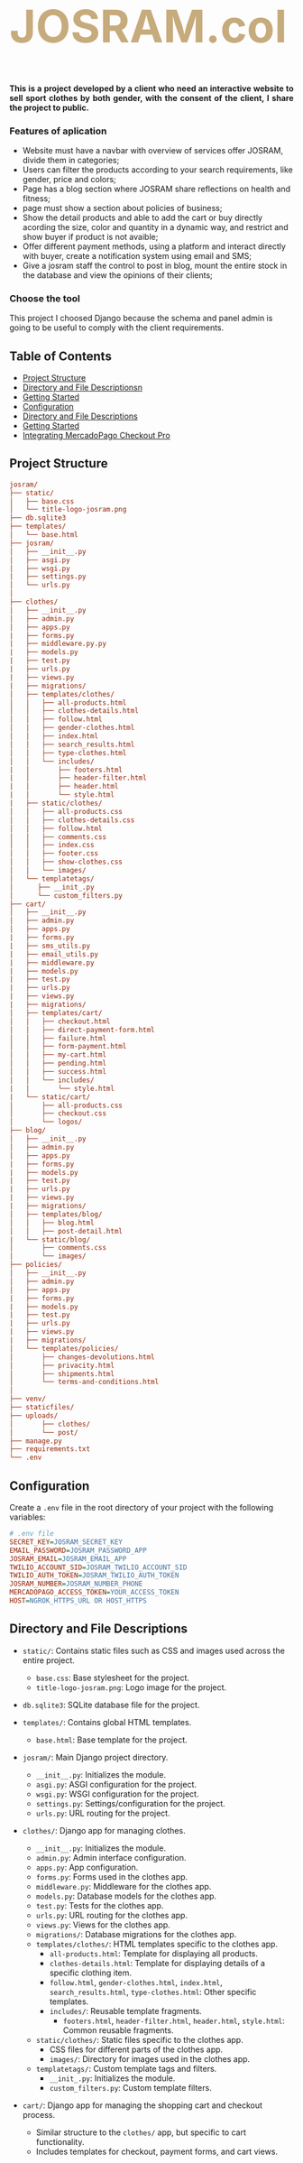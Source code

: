 <div class="row ">
	<div class="col ">
		<h1  style="color:#C6AB7C; font-size: 80px; font-weight:bold;">JOSRAM.col</h1>
	</div>
</div>

<h4 align="justify">This is a project developed by a client who need an interactive website to sell sport clothes by both gender, with the consent of the client, I share the project to public.</h4> 

### Features of aplication

- Website must have a navbar with overview of services offer JOSRAM, divide them in categories;
- Users can filter the products according to your search requirements, like gender, price and colors;
- Page has a blog section where JOSRAM share reflections on health and fitness;
- page must show a section about policies of business;
- Show the detail products and able to add the cart or buy directly acording the size, color and quantity in a dynamic way, and restrict and show buyer if product is not avaible;
- Offer different payment methods, using a platform and interact directly with buyer, create a notification system using email and SMS;
- Give a josram staff the control to post in blog, mount the entire stock in the database and view the opinions of their clients;

### Choose the tool

This project I choosed Django because the schema and panel admin is going to be useful to comply with the client requirements.

## Table of Contents
- [Project Structure](#Project-Structure)
- [Directory and File Descriptionsn](#Directory-and-File-Descriptions)
- [Getting Started](#Getting-Started)
- [Configuration](#Configuration)
- [Directory and File Descriptions](#Directory-and-File-Descriptions)
- [Getting Started](#Getting-Started)
- [Integrating MercadoPago Checkout Pro](#Integrating-MercadoPago-Checkout-Pro)
  
## Project Structure
```ini
josram/
├── static/
│   ├── base.css
│   └── title-logo-josram.png
├── db.sqlite3
├── templates/
│   └── base.html
├── josram/
│   ├── __init__.py
│   ├── asgi.py
│   ├── wsgi.py
|   ├── settings.py
│   └── urls.py
│
├── clothes/
│   ├── __init__.py
│   ├── admin.py
│   ├── apps.py
|   ├── forms.py
|   ├── middleware.py.py
|   ├── models.py
|   ├── test.py
|   ├── urls.py
|   ├── views.py
|   ├── migrations/
│   ├── templates/clothes/
│   │   ├── all-products.html
│   │   ├── clothes-details.html
│   │   ├── follow.html
│   │   ├── gender-clothes.html
│   │   ├── index.html
│   │   ├── search_results.html
│   │   ├── type-clothes.html
│   │   └── includes/
|   │       ├── footers.html
|   │       ├── header-filter.html
|   │       ├── header.html
|   │       └── style.html
|   ├── static/clothes/
│   │   ├── all-products.css
│   │   ├── clothes-details.css
│   │   ├── follow.html
│   │   ├── comments.css
│   │   ├── index.css
│   │   ├── footer.css
│   │   ├── show-clothes.css
│   │   └── images/
│   └── templatetags/
│      ├── __init_.py
│      └── custom_filters.py
├── cart/
│   ├── __init__.py
│   ├── admin.py
│   ├── apps.py
|   ├── forms.py
|   ├── sms_utils.py
|   ├── email_utils.py
|   ├── middleware.py
|   ├── models.py
|   ├── test.py
|   ├── urls.py
|   ├── views.py
|   ├── migrations/
│   ├── templates/cart/
│   │   ├── checkout.html
│   │   ├── direct-payment-form.html
│   │   ├── failure.html
│   │   ├── form-payment.html
│   │   ├── my-cart.html
│   │   ├── pending.html
│   │   ├── success.html
│   │   └── includes/
|   │       └── style.html
|   └── static/cart/
│       ├── all-products.css
│       ├── checkout.css
│       └── logos/
├── blog/
│   ├── __init__.py
│   ├── admin.py
│   ├── apps.py
|   ├── forms.py
|   ├── models.py
|   ├── test.py
|   ├── urls.py
|   ├── views.py
|   ├── migrations/
│   ├── templates/blog/
│   │   ├── blog.html
│   │   ├── post-detail.html
|   └── static/blog/
│       ├── comments.css
│       └── images/
├── policies/
│   ├── __init__.py
│   ├── admin.py
│   ├── apps.py
|   ├── forms.py
|   ├── models.py
|   ├── test.py
|   ├── urls.py
|   ├── views.py
|   ├── migrations/
│   └── templates/policies/
│       ├── changes-devolutions.html
│       ├── privacity.html
│       ├── shipments.html
│       └── terms-and-conditions.html
│
├── venv/
├── staticfiles/
├── uploads/      
│       ├── clothes/
│       └── post/
├── manage.py  
├── requirements.txt
└── .env
```

## Configuration

Create a `.env` file in the root directory of your project with the following variables:

```ini
# .env file
SECRET_KEY=JOSRAM_SECRET_KEY
EMAIL_PASSWORD=JOSRAM_PASSWORD_APP
JOSRAM_EMAIL=JOSRAM_EMAIL_APP
TWILIO_ACCOUNT_SID=JOSRAM_TWILIO_ACCOUNT_SID
TWILIO_AUTH_TOKEN=JOSRAM_TWILIO_AUTH_TOKEN
JOSRAM_NUMBER=JOSRAM_NUMBER_PHONE
MERCADOPAGO_ACCESS_TOKEN=YOUR_ACCESS_TOKEN
HOST=NGROK_HTTPS_URL OR HOST_HTTPS
```

## Directory and File Descriptions

- `static/`: Contains static files such as CSS and images used across the entire project.
  - `base.css`: Base stylesheet for the project.
  - `title-logo-josram.png`: Logo image for the project.

- `db.sqlite3`: SQLite database file for the project.

- `templates/`: Contains global HTML templates.
  - `base.html`: Base template for the project.

- `josram/`: Main Django project directory.
  - `__init__.py`: Initializes the module.
  - `asgi.py`: ASGI configuration for the project.
  - `wsgi.py`: WSGI configuration for the project.
  - `settings.py`: Settings/configuration for the project.
  - `urls.py`: URL routing for the project.

- `clothes/`: Django app for managing clothes.
  - `__init__.py`: Initializes the module.
  - `admin.py`: Admin interface configuration.
  - `apps.py`: App configuration.
  - `forms.py`: Forms used in the clothes app.
  - `middleware.py`: Middleware for the clothes app.
  - `models.py`: Database models for the clothes app.
  - `test.py`: Tests for the clothes app.
  - `urls.py`: URL routing for the clothes app.
  - `views.py`: Views for the clothes app.
  - `migrations/`: Database migrations for the clothes app.
  - `templates/clothes/`: HTML templates specific to the clothes app.
    - `all-products.html`: Template for displaying all products.
    - `clothes-details.html`: Template for displaying details of a specific clothing item.
    - `follow.html`, `gender-clothes.html`, `index.html`, `search_results.html`, `type-clothes.html`: Other specific templates.
    - `includes/`: Reusable template fragments.
      - `footers.html`, `header-filter.html`, `header.html`, `style.html`: Common reusable fragments.
  - `static/clothes/`: Static files specific to the clothes app.
    - CSS files for different parts of the clothes app.
    - `images/`: Directory for images used in the clothes app.
  - `templatetags/`: Custom template tags and filters.
    - `__init_.py`: Initializes the module.
    - `custom_filters.py`: Custom template filters.

- `cart/`: Django app for managing the shopping cart and checkout process.
  - Similar structure to the `clothes/` app, but specific to cart functionality.
  - Includes templates for checkout, payment forms, and cart views.

- `blog/`: Django app for managing blog posts.
  - Similar structure to the `clothes/` app, but specific to blog functionality.
  - Includes templates for blog views and post details.

- `policies/`: Django app for managing site policies.
  - Similar structure to the `clothes/` app, but specific to policies.
  - Includes templates for different policies like privacy, terms, and conditions.

- `venv/`: Virtual environment directory for managing project dependencies.

- `uploads/`: Folder where store images at moment save images from models.

- `manage.py`: Command-line utility for managing the Django project.

- `requirements.txt`: List of project dependencies.

- `.env`: Environment variables configuration file.

## Getting Started

1. **Clone the repository**:
   ```sh
   git clone https://github.com/yourusername/josram.git
    ```
2. **Navigate to the project directory**:
    ```sh
   cd josram
    ```
3. **Create a virtual environment**:
   ```sh
   python -m venv venv
    ```
4. **Activate the virtual environment**:
   -On Windows:
     ```sh
     venv\Scripts\activate
      ```
   -On macOS/Linux:
    ```sh
     source venv/bin/activate
      ```
5. **Install the dependencies**:
   ```sh
   pip install -r requirements.txt
   ```
6. **Run the database migrations**:
    ```sh
   python manage.py migrate
   ```
7. **Start the development server**:
    ```sh
   python manage.py runserver
   ```
8. **Start the development server**:
 - Open your web browser and go to http://localhost:8000.

## Integrating MercadoPago Checkout Pro

This website, offer payment method using mercadopago to online payment, and I integrated the SDK that is a solution that allows your customers to make purchases through Mercado Pago payment pages safely, quickly and with the possibility of paying with the main payment methods currently available. 

I share the documentation: https://www.mercadopago.com.co/developers/es/docs/checkout-pro/landing

Step 1: Install the MercadoPago SDK
- Add the MercadoPago SDK to your `requirements.txt` file.

Step 2: Configure MercadoPago
- Add your MercadoPago credentials to the `.env` file.

Step 3: Create a Payment View
- In your `cart` app, create a view to handle the payment process. For example, in `cart/views.py`.

Step 3: Set Up ngrok for HTTPS Connection
To enable HTTPS for your local development environment, use ngrok. ngrok exposes your local server to the internet securely.
1. Install ngrok:
    Download and install ngrok from ngrok.com.
2. Start ngrok:
    Run ngrok on the port your Django server is running on (usually 8000):
```ini
ngrok http 8000
```
3. Update Callback URLs:
   Copy the generated HTTPS URL from ngrok and use it to update the callback URLs in your code.
   
Step 4: Create a Test Seller Account in MercadoPago
To test your integration, create a test seller account in MercadoPago:

1. Create Test Users:
    Go to the MercadoPago Developers site and create test users. This will give you both seller and buyer test accounts.

2. Use Production Credentials:
    Ensure you have the production MercadoPago credentials for API testing.

Step 5: Create a Payment View
In your `cart` app, create a view to handle the payment process. For example, in `cart/views.py`:

```ini
import mercadopago
import os
from django.shortcuts import render, redirect
from django.conf import settings

class ReferenceView(View):
    @csrf_exempt
    def post(self, request):
        # Get the id that are in the cart
        stored_clothes = request.session.get("cart_clothes")
        cart_mercadopago = []
        for clothe in stored_clothes:
            quantity = clothe["cant"]
            clothe_stored = SizeClothes.objects.get(pk=clothe["id"])
            cart_mercadopago.append({
                "id": f"Item-ID-{clothe_stored.pk}",
                "title": clothe_stored.color_clothe.clothes.name,
                "description": f"Talla {clothe_stored.size} de color {clothe_stored.color_clothe.color}",
                "unit_price": clothe_stored.color_clothe.clothes.price,
                "currency_id": "COP",
                "quantity": quantity,
            })

        expiration_date_from = datetime.now()
        expiration_date_to = expiration_date_from + timedelta(days=3)
      
        sdk = mercadopago.SDK(os.getenv('MERCADOPAGO_ACCESS_TOKEN'))
        # Crea un ítem en la preferencia
        preference_data = {
            "auto_return": "approved",

            "items": cart_mercadopago,

            "installments": 1,
            "default_installments": 1,

            "payer": {
                "name": request.POST.get("name"),
                "surname": request.POST.get("lastname"),
                "email": request.POST.get("email"),
                "phone": {
                    "area_code": "57",
                    "number": request.POST.get("contact")
                },
                "address": {
                    "street_name": request.POST.get("address"),
                    
                    "zip_code": request.POST.get("zip_code")
                }
            },

            "receiver_address": {
			"zip_code": request.POST.get("zip_code"),
			"street_name": request.POST.get("address"),
			"apartment": request.POST.get("home"),
		},
            "back_urls": {
                "success": f"https://{os.getenv('HTTPS_PROXY')}/cart/success",
                "failure": f"https://{os.getenv('HTTPS_PROXY')}/cart/failure",
                "pending": f"https://{os.getenv('HTTPS_PROXY')}/cart/pending"
            },

             "excluded_payment_methods": [
                    { "id": "efecty" }
                ],
                "excluded_payment_types": [
                    { "id": "ticket" }
                ],
          
            
            "binary_mode": True,
            "shipments":{
            "cost": int(request.POST.get("cost_shipments")),
            "mode": "not_specified",
            },
            "statement_descriptor": "Compra en JOSRAM",
            "notification_url": f"https://{os.getenv('HTTPS_PROXY')}/cart/notification",
         
            "expires": True,
            "expiration_date_from": f"{expiration_date_from.isoformat()}",
            "expiration_date_to": f"{expiration_date_to.isoformat()}"
        }
        
        preference_response = sdk.preference().create(preference_data)
        if preference_response.get("status") != 201:
            return JsonResponse(preference_response, status=preference_response.get("status", 400))
        preference = preference_response["response"]
    
        return HttpResponseRedirect(f"{preference['init_point']}")
```

Step 6: Add URLs
Add a URL pattern for the new payment view in `cart/urls.py`:
```ini
from django.urls import path
from . import views

urlpatterns = [
    path("payment-methods", views.ReferenceView.as_view(), name="mercadopago-payment"),
    # other paths...
]
```

Step 7: Update Templates
Update your checkout.html template to include the MercadoPago checkout button:
```ini

<form id="payment-form" class="needs-validation" method="POST" action="{% url 'mercadopago-payment' %}" novalidate>
          {% csrf_token %}
	# elements of form...

<button id="checkout-button" class="w-100 btn btn-primary btn-lg mt-5" type="submit" style="background-color:black;">Ir a pagar</button>
</form>
<script>
  document.getElementById('payment-form').addEventListener('submit', function (e) {
    var form = this;
    var mercadopagoRadio = document.getElementById('mercadopagoRadio');
    var directRadio = document.getElementById('directRadio');
    if (mercadopagoRadio.checked) {
      form.action = "{% url 'mercadopago-payment' %}";
    } else if (directRadio.checked) {
      form.action = "{% url 'direct-payment' order_josram %}";
    }
  });
</script>
```

Step 8: Handle Payment Responses
Create views to handle success, failure, and pending payment responses in `cart/views.py`:

```ini

def payment_success(request):
    return render(request, 'cart/success.html')

def payment_failure(request):
    return render(request, 'cart/failure.html')

def payment_pending(request):
    return render(request, 'cart/pending.html')
```
And add corresponding URLs in `cart/urls.py`:

```ini
    path("success", views.success),
    path("failure", views.failure),
    path("pending", views.supend),
```
Step 9: Test Your Integration
1. Start your Django server:
```ini
python manage.py runserver
```
2. Start ngrok:
```ini
ngrok http 8000
```
3. Test with MercadoPago's Test User:
- Copy url generated by ngrok and pasted in .env, later, use the test buyer account created earlier to simulate a purchase.
   
Now project is set up to handle payments using MercadoPago's Checkout Pro. Be sure to test the integration thoroughly before going live.
